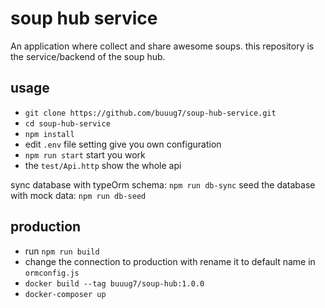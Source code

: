 # soup hub service

An application where collect and share awesome soups. this repository is the service/backend of the soup hub.

## usage

- `git clone https://github.com/buuug7/soup-hub-service.git`
- `cd soup-hub-service`
- `npm install`
- edit `.env` file setting give you own configuration
- `npm run start` start you work
- the `test/Api.http` show the whole api

sync database with typeOrm schema: `npm run db-sync`
seed the database with mock data: `npm run db-seed`

## production

- run `npm run build`
- change the connection to production with rename it to default name in `ormconfig.js`
- `docker build --tag buuug7/soup-hub:1.0.0`
- `docker-composer up`
